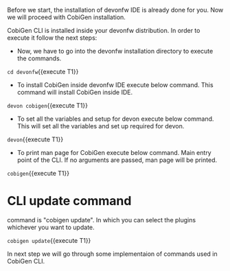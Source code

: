 Before we start, the installation of devonfw IDE is already done for you.
Now we will proceed with CobiGen installation.



CobiGen CLI is installed inside your devonfw distribution. In order to execute it follow the next steps:

* Now, we have to go into the devonfw installation directory to execute the commands.

`cd devonfw`{{execute T1}}

* To install CobiGen inside devonfw IDE execute below command. This command will install CobiGen inside IDE.

`devon cobigen`{{execute T1}}

* To set all the variables and setup for devon execute below command. This will set all the variables and set up required for devon.

`devon`{{execute T1}}

* To print man page for CobiGen execute below command. Main entry point of the CLI. If no arguments are passed, man page will be printed.

`cobigen`{{execute T1}}


# CLI update command
command is &#34;cobigen update&#34;. In which you can select the plugins whichever you want to update.

`cobigen update`{{execute T1}}



In next step we will go through some implementaion of commands used in CobiGen CLI.
